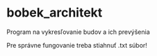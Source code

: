 # bobek_architekt
Program na vykresľovanie budov a ich prevýšenia

Pre správne fungovanie treba stiahnuť .txt súbor!
